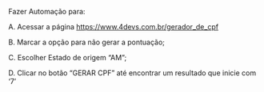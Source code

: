 Fazer Automação para:

A. Acessar a página https://www.4devs.com.br/gerador_de_cpf

B. Marcar a opção para não gerar a pontuação;

C. Escolher Estado de origem “AM”;

D. Clicar no botão “GERAR CPF” até encontrar um resultado que inicie com ‘7’
